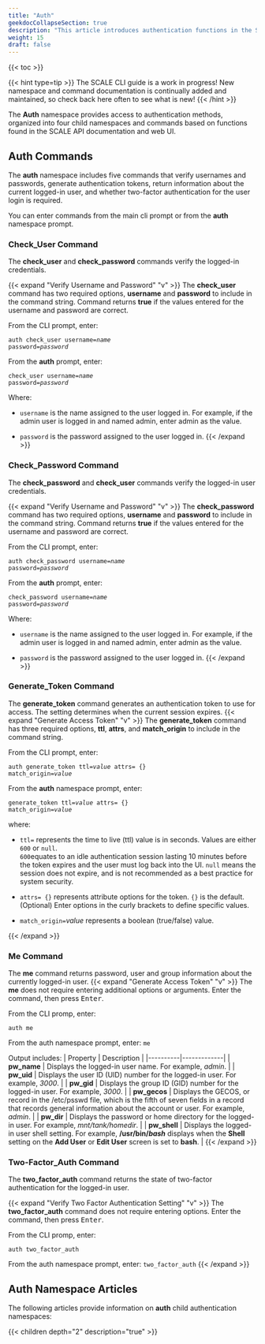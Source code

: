 ```yaml
---
title: "Auth"
geekdocCollapseSection: true
description: "This article introduces authentication functions in the SCALE CLI." 
weight: 15
draft: false
---
```


{{< toc >}}


{{< hint type=tip >}}
The SCALE CLI guide is a work in progress!
New namespace and command documentation is continually added and maintained, so check back here often to see what is new!
{{< /hint >}}

The **Auth** namespace provides access to authentication methods, organized into four child namespaces and commands based on functions found in the SCALE API documentation and web UI.

## Auth Commands
The **auth** namespace includes five commands that verify usernames and passwords, generate authentication tokens, return information about the current logged-in user, and whether two-factor authentication for the user login is required.

You can enter commands from the main cli prompt or from the **auth** namespace prompt.
### Check_User Command

The **check_user** and **check_password** commands verify the logged-in credentials. 

{{< expand "Verify Username and Password" "v" >}}
The **check_user** command has two required options, **username** and **password** to include in the command string. 
Command returns **true** if the values entered for the username and password are correct.

From the CLI prompt, enter:

<code>auth check_user username=<i>name</i> password=<i>password</i></code>

From the **auth** prompt, enter:

<code>check_user username=<i>name</i> password=<i>password</i></code>

Where:
* `username` is the name assigned to the user logged in. For example, if the admin user is logged in and named admin, enter admin as the value.

* `password` is the password assigned to the user logged in.
{{< /expand >}}

### Check_Password Command

The **check_password** and **check_user** commands verify the logged-in user credentials.

{{< expand "Verify Username and Password" "v" >}}
The **check_password** command has two required options, **username** and **password** to include in the command string. 
Command returns **true** if the values entered for the username and password are correct.

From the CLI prompt, enter:

<code>auth check_password username=<i>name</i> password=<i>password</i></code>

From the **auth** prompt, enter:

<code>check_password username=<i>name</i> password=<i>password</i></code>

Where:
* `username` is the name assigned to the user logged in. For example, if the admin user is logged in and named admin, enter admin as the value.

* `password` is the password assigned to the user logged in.
{{< /expand >}}
### Generate_Token Command
The **generate_token** command generates an authentication token to use for access. The setting determines when the current session expires.
{{< expand "Generate Access Token" "v" >}}
The **generate_token** command has three required options, **ttl**, **attrs**, and **match_origin** to include in the command string. 

From the CLI prompt, enter:

<code>auth generate_token ttl=<i>value</i> attrs= {} match_origin=<i>value</i></code>

From the **auth** namespace prompt, enter:

<code>generate_token ttl=<i>value</i> attrs= {} match_origin=<i>value</i></code>

where:
* `ttl=` represents the time to live (ttl) value is in seconds. Values are either `600` or `null`.  
  `600`equates to an idle authentication session lasting 10 minutes before the token expires and the user must log back into the UI. 
  `null` means the session does not expire, and is not recommended as a best practice for system security.

* `attrs= {}` represents attribute options for the token. 
  `{}` is the default. (Optional) Enter options in the curly brackets to define specific values.

* `match_origin=`*value* represents a boolean (true/false) value.

{{< /expand >}}
### Me Command
The **me** command returns password, user and group information about the currently logged-in user.
{{< expand "Generate Access Token" "v" >}}
The **me** does not require entering additional options or arguments. Enter the command, then press <kbd>Enter</kbd>.

From the CLI promp, enter:

`auth me`

From the auth namespace prompt, enter:
`me`

Output includes:
| Property | Description |
|----------|-------------|
| **pw_name** | Displays the logged-in user name. For example, *admin*. |
| **pw_uid** | Displays the user ID (UID) number for the logged-in user. For example, *3000*. |
| **pw_gid** | Displays the group ID (GID) number for the logged-in user. For example, *3000*. |
| **pw_gecos** | Displays the GECOS, or record in the /etc/psswd file, which is the fifth of seven fields in a record that records general information about the account or user. For example, *admin*. |
| **pw_dir** | Displays the password or home directory for the logged-in user. For example, *mnt/tank/homedir*. |
| **pw_shell** | Displays the logged-in user shell setting. For example, **/usr/bin/*bash*** displays when the **Shell** setting on the **Add User** or **Edit User** screen is set to **bash**. |
{{< /expand >}}

### Two-Factor_Auth Command
The **two_factor_auth** command returns the state of two-factor authentication for the logged-in user.

{{< expand "Verify Two Factor Authentication Setting" "v" >}}
The **two_factor_auth** command does not require entering options. Enter the command, then press <kbd>Enter</kbd>.

From the CLI promp, enter:

`auth two_factor_auth`

From the auth namespace prompt, enter:
`two_factor_auth`
{{< /expand >}}

## Auth Namespace Articles
The following articles provide information on **auth** child authentication namespaces:

{{< children depth="2" description="true" >}}
